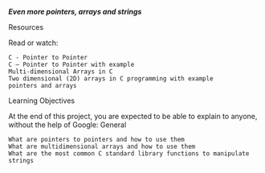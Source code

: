 ___Even more pointers, arrays and strings___

Resources

Read or watch:

    C - Pointer to Pointer
    C – Pointer to Pointer with example
    Multi-dimensional Arrays in C
    Two dimensional (2D) arrays in C programming with example
    pointers and arrays

Learning Objectives

At the end of this project, you are expected to be able to explain to anyone, without the help of Google:
General

    What are pointers to pointers and how to use them
    What are multidimensional arrays and how to use them
    What are the most common C standard library functions to manipulate strings

